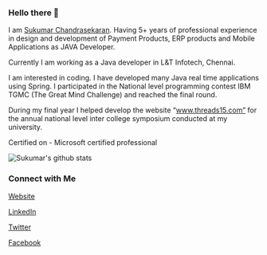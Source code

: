 ### Hello there 👋

<!--
**sukumarc/sukumarc** is a ✨ _special_ ✨ repository because its `README.md` (this file) appears on your GitHub profile.
-->

I am [Sukumar Chandrasekaran](https://www.sukumarc.com). Having 5+ years of professional experience in design and development of Payment Products, ERP products and Mobile Applications as JAVA Developer. 

Currently I am working as a Java developer in L&T Infotech, Chennai.

I am interested in coding. I have developed many Java real time applications using Spring. I participated in the  National level programming contest IBM TGMC (The Great Mind Challenge) and reached the final round.

During my final year I helped develop  the website “www.threads15.com”  for the annual national level inter college symposium conducted at my university. 

Certified on - Microsoft certified professional

![Sukumar's github stats](https://github-readme-stats.vercel.app/api?username=sukumarc&hide=issues&show_icons=true&theme=onedark)

### Connect with Me 

[Website](https://www.sukumarc.com/)

[LinkedIn](https://www.linkedin.com/in/sukumarc/)

[Twitter](https://twitter.com/ImSukumarC)

[Facebook](https://www.facebook.com/sukumarchandranc)
